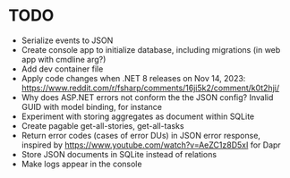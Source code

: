 # TODO

- Serialize events to JSON
- Create console app to initialize database, including migrations (in web app with cmdline arg?)
- Add dev container file
- Apply code changes when .NET 8 releases on Nov 14, 2023: https://www.reddit.com/r/fsharp/comments/16ji5k2/comment/k0t2hji/
- Why does ASP.NET errors not conform the the JSON config? Invalid GUID with model binding, for instance
- Experiment with storing aggregates as document within SQLite
- Create pagable get-all-stories, get-all-tasks
- Return error codes (cases of error DUs) in JSON error response, inspired by https://www.youtube.com/watch?v=AeZC1z8D5xI for Dapr
- Store JSON documents in SQLite instead of relations
- Make logs appear in the console
 